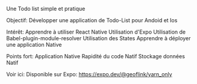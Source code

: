 Une Todo list simple et pratique

Objectif:
Développer une application de Todo-List pour Andoid et Ios

Intérêt:
Apprendre à utiliser React Native
Utilisation d'Expo
Utilisation de Babel-plugin-module-resolver
Utilisation des States
Apprendre à déployer une application Native

Points fort:
Application Native
Rapidité du code Natif
Stockage données Natif

Voir ici:
Disponible sur Expo: https://expo.dev/@geoflink/yarn_only
